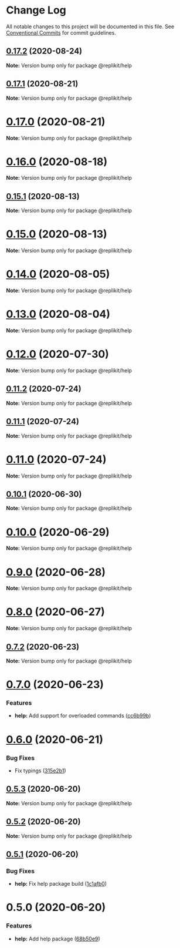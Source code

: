 # Change Log

All notable changes to this project will be documented in this file.
See [Conventional Commits](https://conventionalcommits.org) for commit guidelines.

## [0.17.2](https://github.com/Exeteres/Replikit/compare/v0.17.1...v0.17.2) (2020-08-24)

**Note:** Version bump only for package @replikit/help





## [0.17.1](https://github.com/Exeteres/Replikit/compare/v0.17.0...v0.17.1) (2020-08-21)

**Note:** Version bump only for package @replikit/help





# [0.17.0](https://github.com/Exeteres/Replikit/compare/v0.16.0...v0.17.0) (2020-08-21)

**Note:** Version bump only for package @replikit/help





# [0.16.0](https://github.com/Exeteres/Replikit/compare/v0.15.1...v0.16.0) (2020-08-18)

**Note:** Version bump only for package @replikit/help





## [0.15.1](https://github.com/Exeteres/Replikit/compare/v0.15.0...v0.15.1) (2020-08-13)

**Note:** Version bump only for package @replikit/help





# [0.15.0](https://github.com/Exeteres/Replikit/compare/v0.14.0...v0.15.0) (2020-08-13)

**Note:** Version bump only for package @replikit/help





# [0.14.0](https://github.com/Exeteres/Replikit/compare/v0.13.0...v0.14.0) (2020-08-05)

**Note:** Version bump only for package @replikit/help





# [0.13.0](https://github.com/Exeteres/Replikit/compare/v0.12.1...v0.13.0) (2020-08-04)

**Note:** Version bump only for package @replikit/help





# [0.12.0](https://github.com/Exeteres/Replikit/compare/v0.11.2...v0.12.0) (2020-07-30)

**Note:** Version bump only for package @replikit/help





## [0.11.2](https://github.com/Exeteres/Replikit/compare/v0.11.1...v0.11.2) (2020-07-24)

**Note:** Version bump only for package @replikit/help





## [0.11.1](https://github.com/Exeteres/Replikit/compare/v0.11.0...v0.11.1) (2020-07-24)

**Note:** Version bump only for package @replikit/help






# [0.11.0](https://github.com/Exeteres/Replikit/compare/v0.10.1...v0.11.0) (2020-07-24)

**Note:** Version bump only for package @replikit/help





## [0.10.1](https://github.com/Exeteres/Replikit/compare/v0.10.0...v0.10.1) (2020-06-30)

**Note:** Version bump only for package @replikit/help





# [0.10.0](https://github.com/Exeteres/Replikit/compare/v0.9.0...v0.10.0) (2020-06-29)

**Note:** Version bump only for package @replikit/help





# [0.9.0](https://github.com/Exeteres/Replikit/compare/v0.8.0...v0.9.0) (2020-06-28)

**Note:** Version bump only for package @replikit/help





# [0.8.0](https://github.com/Exeteres/Replikit/compare/v0.7.2...v0.8.0) (2020-06-27)

**Note:** Version bump only for package @replikit/help





## [0.7.2](https://github.com/Exeteres/Replikit/compare/v0.7.1...v0.7.2) (2020-06-23)

**Note:** Version bump only for package @replikit/help





# [0.7.0](https://github.com/Exeteres/Replikit/compare/v0.6.0...v0.7.0) (2020-06-23)


### Features

* **help:** Add support for overloaded commands ([cc6b99b](https://github.com/Exeteres/Replikit/commit/cc6b99bd8a2c1ef12a791d5bb5c87269b292b83e))





# [0.6.0](https://github.com/Exeteres/Replikit/compare/v0.5.3...v0.6.0) (2020-06-21)


### Bug Fixes

* Fix typings ([315e2b1](https://github.com/Exeteres/Replikit/commit/315e2b1fedab922dd3e63851f33de64856a8d863))





## [0.5.3](https://github.com/Exeteres/Replikit/compare/v0.5.2...v0.5.3) (2020-06-20)

**Note:** Version bump only for package @replikit/help





## [0.5.2](https://github.com/Exeteres/Replikit/compare/v0.5.1...v0.5.2) (2020-06-20)

**Note:** Version bump only for package @replikit/help





## [0.5.1](https://github.com/Exeteres/Replikit/compare/v0.5.0...v0.5.1) (2020-06-20)


### Bug Fixes

* **help:** Fix help package build ([1c1afb0](https://github.com/Exeteres/Replikit/commit/1c1afb01df9704248460c7f4a1eb72baaf8bc587))





# 0.5.0 (2020-06-20)


### Features

* **help:** Add help package ([68b50e9](https://github.com/Exeteres/Replikit/commit/68b50e9d04561ad037bcd2abcb5fbeffd4f2c664))
